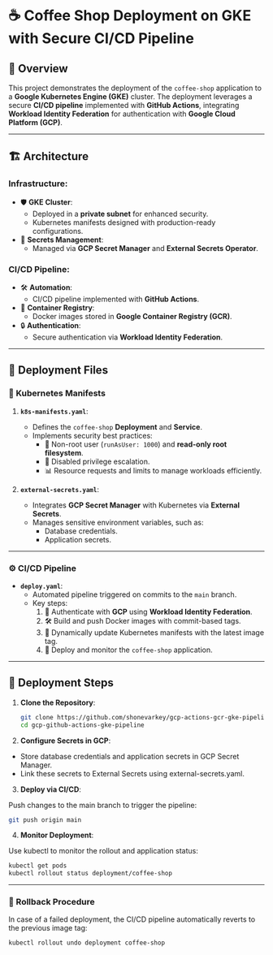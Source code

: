 # ☕ Coffee Shop Deployment on GKE with Secure CI/CD Pipeline

## 📖 Overview

This project demonstrates the deployment of the `coffee-shop` application to a **Google Kubernetes Engine (GKE)** cluster. The deployment leverages a secure **CI/CD pipeline** implemented with **GitHub Actions**, integrating **Workload Identity Federation** for authentication with **Google Cloud Platform (GCP)**.

---

## 🏗️ Architecture

### **Infrastructure**:
- 🛡️ **GKE Cluster**:
  - Deployed in a **private subnet** for enhanced security.
  - Kubernetes manifests designed with production-ready configurations.
- 🔑 **Secrets Management**:
  - Managed via **GCP Secret Manager** and **External Secrets Operator**.

### **CI/CD Pipeline**:
- 🛠️ **Automation**:
  - CI/CD pipeline implemented with **GitHub Actions**.
- 🚀 **Container Registry**:
  - Docker images stored in **Google Container Registry (GCR)**.
- 🔒 **Authentication**:
  - Secure authentication via **Workload Identity Federation**.

---

## 📂 Deployment Files

### 📝 Kubernetes Manifests

1. **`k8s-manifests.yaml`**:
   - Defines the `coffee-shop` **Deployment** and **Service**.
   - Implements security best practices:
     - 👤 Non-root user (`runAsUser: 1000`) and **read-only root filesystem**.
     - 🚫 Disabled privilege escalation.
     - 📊 Resource requests and limits to manage workloads efficiently.

2. **`external-secrets.yaml`**:
   - Integrates **GCP Secret Manager** with Kubernetes via **External Secrets**.
   - Manages sensitive environment variables, such as:
     - Database credentials.
     - Application secrets.

---

### ⚙️ CI/CD Pipeline

- **`deploy.yaml`**:
  - Automated pipeline triggered on commits to the `main` branch.
  - Key steps:
    1. 🔑 Authenticate with **GCP** using **Workload Identity Federation**.
    2. 🛠️ Build and push Docker images with commit-based tags.
    3. 📝 Dynamically update Kubernetes manifests with the latest image tag.
    4. 🚀 Deploy and monitor the `coffee-shop` application.

---

## 🚀 Deployment Steps

1. **Clone the Repository**:

   ```bash
   git clone https://github.com/shonevarkey/gcp-actions-gcr-gke-pipeline.git
   cd gcp-github-actions-gke-pipeline
   ```
   
3. **Configure Secrets in GCP**:

- Store database credentials and application secrets in GCP Secret Manager.
- Link these secrets to External Secrets using external-secrets.yaml.

3. **Deploy via CI/CD**:

Push changes to the main branch to trigger the pipeline:

```bash
git push origin main
```

4. **Monitor Deployment**:

Use kubectl to monitor the rollout and application status:

```bash
kubectl get pods
kubectl rollout status deployment/coffee-shop
```
---

 ### 🔄 Rollback Procedure
 
In case of a failed deployment, the CI/CD pipeline automatically reverts to the previous image tag:

```bash
kubectl rollout undo deployment coffee-shop 
```

